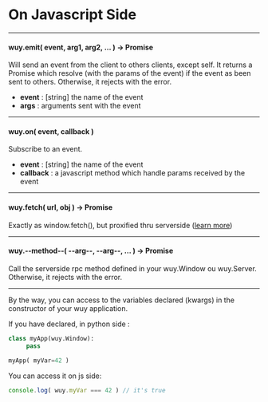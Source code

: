 # On Javascript Side

---
#### wuy.emit( event, arg1, arg2, ... ) -> Promise
Will send an event from the client to others clients, except self. It returns a Promise which resolve (with the params of the event) if the event as been sent to others. Otherwise, it rejects with the error.
  * **event** : [string] the name of the event
  * **args** : arguments sent with the event

---
#### wuy.on( event, callback )
Subscribe to an event.
  * **event** : [string] the name of the event
  * **callback** : a javascript method which handle params received by the event

---
#### wuy.fetch( url, obj ) -> Promise
Exactly as window.fetch(), but proxified thru serverside ([learn more](https://github.com/manatlan/wuy/blob/master/wiki/proxify.md))

---
#### wuy.--method--( --arg--, --arg--, ... ) -> Promise
Call the serverside rpc method defined in your wuy.Window ou wuy.Server. Otherwise, it rejects with the error.

---
By the way, you can access to the variables declared (kwargs) in the constructor of your wuy application.

If you have declared, in python side :

```python
class myApp(wuy.Window):
     pass
     
myApp( myVar=42 )
```
You can access it on js side:

```javascript
console.log( wuy.myVar === 42 ) // it's true
```


